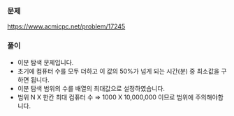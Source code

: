 ### 문제
https://www.acmicpc.net/problem/17245

### 풀이

- 이분 탐색 문제입니다.
- 초기에 컴퓨터 수를 모두 더하고 이 값의 50%가 넘게 되는 시간(분) 중 최소값을 구하면 됩니다.
- 이분 탐색 범위의 수를 배열의 최대값으로 설정하였습니다.
- 범위 N X 한칸 최대 컴퓨터 수 ⇒  1000 X 10,000,000 이므로 범위에 주의해야합니다.